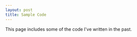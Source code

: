 ```yaml
---
layout: post
title: Sample Code
---
```


This page includes some of the code I've written in the past.

